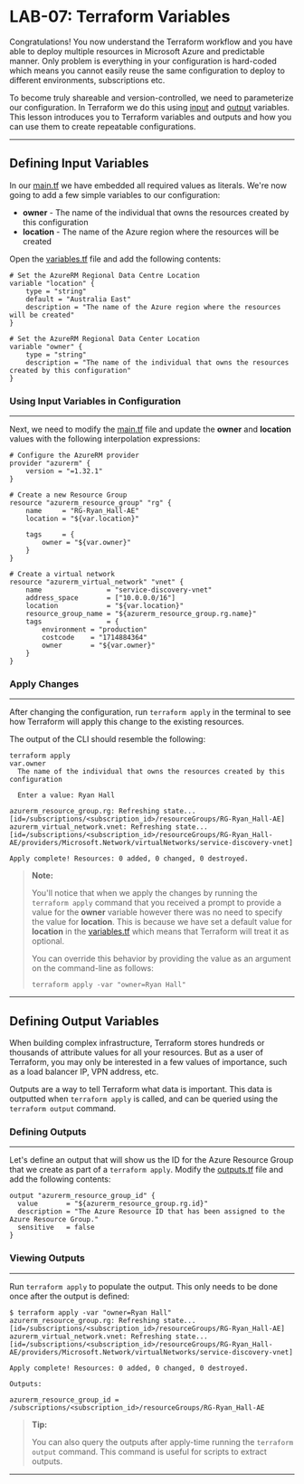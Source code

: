 # LAB-07: Terraform Variables
Congratulations! You now understand the Terraform workflow and you have able to deploy multiple resources in Microsoft Azure and predictable manner. Only problem is everything in your configuration is hard-coded which means you cannot easily reuse the same configuration to deploy to different environments, subscriptions etc. 

To become truly shareable and version-controlled, we need to parameterize our configuration. In Terraform we do this using [input](https://www.terraform.io/docs/configuration/variables.html) and [output](https://www.terraform.io/docs/configuration/outputs.html) variables. This lesson introduces you to Terraform variables and outputs and how you can use them to create repeatable configurations.

---

## Defining Input Variables
In our [main.tf](../main.tf) we have embedded all required values as literals. We're now going to add a few simple variables to our configuration:

- **owner** - The name of the individual that owns the resources created by this configuration
- **location** - The name of the Azure region where the resources will be created

Open the [variables.tf](../variables.tf) file and add the following contents:
```
# Set the AzureRM Regional Data Centre Location
variable "location" {
    type = "string"
    default = "Australia East"
    description = "The name of the Azure region where the resources will be created"
}

# Set the AzureRM Regional Data Center Location
variable "owner" {
    type = "string"
    description = "The name of the individual that owns the resources created by this configuration"
}
```
### Using Input Variables in Configuration
---
Next, we need to modify the [main.tf](../main.tf) file and update the **owner** and **location** values with the following interpolation expressions:
```
# Configure the AzureRM provider
provider "azurerm" {
    version = "=1.32.1"
}

# Create a new Resource Group
resource "azurerm_resource_group" "rg" {
    name     = "RG-Ryan_Hall-AE"
    location = "${var.location}"

    tags     = {
        owner = "${var.owner}"
    }
}

# Create a virtual network
resource "azurerm_virtual_network" "vnet" {
    name                = "service-discovery-vnet"
    address_space       = ["10.0.0.0/16"]
    location            = "${var.location}"
    resource_group_name = "${azurerm_resource_group.rg.name}"
    tags                = {
        environment = "production"
        costcode    = "1714884364"
        owner       = "${var.owner}"
    }
}
```
### Apply Changes
---
After changing the configuration, run `terraform apply` in the terminal to see how Terraform will apply this change to the existing resources.

The output of the CLI should resemble the following:
```
terraform apply
var.owner
  The name of the individual that owns the resources created by this configuration

  Enter a value: Ryan Hall

azurerm_resource_group.rg: Refreshing state... [id=/subscriptions/<subscription_id>/resourceGroups/RG-Ryan_Hall-AE]
azurerm_virtual_network.vnet: Refreshing state... [id=/subscriptions/<subscription_id>/resourceGroups/RG-Ryan_Hall-AE/providers/Microsoft.Network/virtualNetworks/service-discovery-vnet]

Apply complete! Resources: 0 added, 0 changed, 0 destroyed.
```
>**Note:**
>
>You'll notice that when we apply the changes by running the `terraform apply` command that you received a prompt to provide a value for the **owner** variable however there was no need to specify the value for **location**. This is because we have set a default value for **location** in the [variables.tf](../variables.tf) which means that Terraform will treat it as optional. 
>
>You can override this behavior by providing the value as an argument on the command-line as follows:
>
>`terraform apply -var "owner=Ryan Hall"`

---
## Defining Output Variables
When building complex infrastructure, Terraform stores hundreds or thousands of attribute values for all your resources. But as a user of Terraform, you may only be interested in a few values of importance, such as a load balancer IP, VPN address, etc.

Outputs are a way to tell Terraform what data is important. This data is outputted when `terraform apply` is called, and can be queried using the `terraform output` command.

### Defining Outputs
---
Let's define an output that will show us the ID for the Azure Resource Group that we create as part of a `terraform apply`. Modify the [outputs.tf](../outputs.tf) file and add the following contents:
```
output "azurerm_resource_group_id" {
  value       = "${azurerm_resource_group.rg.id}"
  description = "The Azure Resource ID that has been assigned to the Azure Resource Group."
  sensitive   = false
}
```
### Viewing Outputs
---
Run `terraform apply` to populate the output. This only needs to be done once after the output is defined:
```
$ terraform apply -var "owner=Ryan Hall"
azurerm_resource_group.rg: Refreshing state... [id=/subscriptions/<subscription_id>/resourceGroups/RG-Ryan_Hall-AE]
azurerm_virtual_network.vnet: Refreshing state... [id=/subscriptions/<subscription_id>/resourceGroups/RG-Ryan_Hall-AE/providers/Microsoft.Network/virtualNetworks/service-discovery-vnet]

Apply complete! Resources: 0 added, 0 changed, 0 destroyed.

Outputs:

azurerm_resource_group_id = /subscriptions/<subscription_id>/resourceGroups/RG-Ryan_Hall-AE
```
>**Tip:**
>
>You can also query the outputs after apply-time running the `terraform output` command. This command is useful for scripts to extract outputs.

---